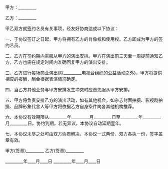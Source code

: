 
 


甲方：_________


乙方：_________


甲乙双方就签约艺员有关事项，经友好协商达成以下协议：


一、于协议签订之日起，甲方将拥有乙方的肖像权和使用权。乙方即成为甲方的签约艺员。


二、乙方在签约期内需服从甲方的演出安排。甲方在演出前三天至一周提前通知乙方，乙方也需在规定时间内准确回复甲方的演出安排。


三、乙方进行每场商业演出(除_________电视台组织的公益活动之外)，甲方将提供相应的报酬，酬金根据表演情况确定。


四、当乙方其他业务与甲方安排发生冲突时应首先服从甲方安排。


五、甲方将负责安排乙方的演出活动，如有其他机会，如杂志封面拍摄、影视剧拍摄、品牌形象代言人等甲方将依据乙方自身条件向各其他机构推荐。


六、本协议有效期限从_________年_________月_________日至_________年_________月_________日。协约到期，若无异议，本协议自动延期壹年。


七、本协议未尽之处可由双方协商解决，本协议一式两份，双方各执一份，签字盖章有效。


甲方(签章)_________ 乙方(签章)_________


_________年____月____日 _________年____月____日
 


 

 
 
 
 
 
  


  
 

  


  


  
 
 
 
 

